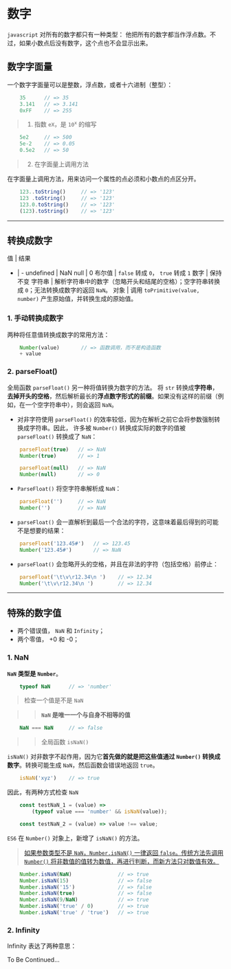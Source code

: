 # 数字  
`javascript` 对所有的数字都只有一种类型： 他把所有的数字都当作浮点数。不过，如果小数点后没有数字，这个点也不会显示出来。  

## 数字字面量
一个数字字面量可以是整数，浮点数，或者十六进制（整型）：
```js
    35      // => 35
    3.141   // => 3.141
    0xFF    // => 255
```
>1. 指数 `eX`，是 `10`<sup>`x`</sup> 的缩写  
```js
    5e2     // => 500
    5e-2    // => 0.05
    0.5e2   // => 50
```

>2. 在字面量上调用方法  

在字面量上调用方法，用来访问一个属性的点必须和小数点的点区分开。
```js
    123..toString()     // => '123'
    123 .toString()     // => '123'
    123.0.toString()    // => '123'
    (123).toString()    // => '123'
```
---

## 转换成数字

值 | 结果
- | - 
undefined | NaN
null | 0
布尔值 | `false` 转成 `0`， `true` 转成 `1`
数字 | 保持不变
字符串 | 解析字符串中的数字（忽略开头和结尾的空格）；空字符串转换成 `0`；无法转换成数字的返回 `NaN`。
对象 | 调用 `toPrimitive(value, number)` 产生原始值，并转换生成的原始值。

### 1. 手动转换成数字
两种将任意值转换成数字的常用方法：
```js
    Number(value)       // => 函数调用，而不是构造函数
    + value
```
### 2. parseFloat()
全局函数 `parseFloat()` 另一种将值转换为数字的方法。
将 `str` 转换成**字符串**，**去掉开头的空格**，然后解析最长的**浮点数字形式的前缀**。如果没有这样的前缀（例如，在一个空字符串中），则会返回 `NaN`。

- 对非字符使用 `parseFloat()` 的效率较低，因为在解析之前它会将参数强制转换成字符串。因此， 许多被 `Number()` 转换成实际的数字的值被 `parseFloat()` 转换成了 `NaN`：
```js
    parseFloat(true)   // => NaN
    Number(true)       // => 1

    parseFloat(null)   // => NaN
    Number(null)       // => 0
```

- `ParseFloat()` 将空字符串解析成 `NaN`：
```js
    parseFloat('')     // => NaN
    Number('')         // => NaN
```

- `parseFloat()` 会一直解析到最后一个合法的字符，这意味着最后得到的可能不是想要的结果：
```js
    parseFloat('123.45#')   // => 123.45
    Number('123.45#')       // => NaN
```

- `parseFloat()` 会忽略开头的空格，并且在非法的字符（包括空格）前停止：
```js
    parseFloat('\t\v\r12.34\n ')    // => 12.34
    Number('\t\v\r12.34\n ')        // => 12.34
```
---

## 特殊的数字值
- 两个错误值， `NaN` 和 `Infinity`；
- 两个零值， +0 和 -0；

### 1. NaN
**`NaN` 类型是 `Number`**。
```js
    typeof NaN      // => 'number'
```
> 检查一个值是不是 `NaN`  

>> **`NaN` 是唯一一个与自身不相等的值**
```js
    NaN === NaN     // => false
```

>> 全局函数 `isNaN()`  

`isNaN()` 对非数字不起作用，因为它**首先做的就是把这些值通过 `Number()` 转换成数字**。转换可能生成 `NaN`，然后函数会错误地返回 `true`。
```js
    isNaN('xyz')    // => true
```

因此，有两种方式检查 `NaN`
```js
    const testNaN_1 = (value) => 
        (typeof value === 'number' && isNaN(value));

    const testNaN_2 = (value) => value !== value;
```

`ES6` 在 `Number()` 对象上，新增了 `isNaN()` 的方法。  
> [如果参数类型不是 `NaN`，`Number.isNaN()` 一律返回 `false`。传统方法先调用 `Number()` 将非数值的值转为数值，再进行判断，而新方法只对数值有效。](http://es6.ruanyifeng.com/#docs/number#Number-isFinite-Number-isNaN)
```js
    Number.isNaN(NaN)               // => true
    Number.isNaN(15)                // => false
    Number.isNaN('15')              // => false
    Number.isNaN(true)              // => false
    Number.isNaN(9/NaN)             // => true
    Number.isNaN('true' / 0)        // => true
    Number.isNaN('true' / 'true')   // => true
```

### 2. Infinity  
Infinity 表达了两种意思：  

To Be Continued...


